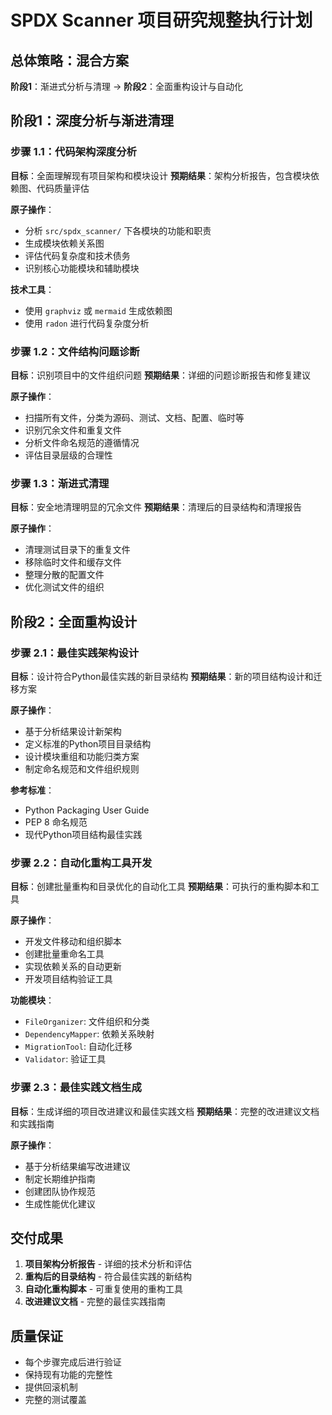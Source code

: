 # SPDX Scanner 项目研究规整执行计划

## 总体策略：混合方案
**阶段1**：渐进式分析与清理 → **阶段2**：全面重构设计与自动化

## 阶段1：深度分析与渐进清理

### 步骤 1.1：代码架构深度分析
**目标**：全面理解现有项目架构和模块设计
**预期结果**：架构分析报告，包含模块依赖图、代码质量评估

**原子操作**：
- 分析 `src/spdx_scanner/` 下各模块的功能和职责
- 生成模块依赖关系图
- 评估代码复杂度和技术债务
- 识别核心功能模块和辅助模块

**技术工具**：
- 使用 `graphviz` 或 `mermaid` 生成依赖图
- 使用 `radon` 进行代码复杂度分析

### 步骤 1.2：文件结构问题诊断
**目标**：识别项目中的文件组织问题
**预期结果**：详细的问题诊断报告和修复建议

**原子操作**：
- 扫描所有文件，分类为源码、测试、文档、配置、临时等
- 识别冗余文件和重复文件
- 分析文件命名规范的遵循情况
- 评估目录层级的合理性

### 步骤 1.3：渐进式清理
**目标**：安全地清理明显的冗余文件
**预期结果**：清理后的目录结构和清理报告

**原子操作**：
- 清理测试目录下的重复文件
- 移除临时文件和缓存文件
- 整理分散的配置文件
- 优化测试文件的组织

## 阶段2：全面重构设计

### 步骤 2.1：最佳实践架构设计
**目标**：设计符合Python最佳实践的新目录结构
**预期结果**：新的项目结构设计和迁移方案

**原子操作**：
- 基于分析结果设计新架构
- 定义标准的Python项目目录结构
- 设计模块重组和功能归类方案
- 制定命名规范和文件组织规则

**参考标准**：
- Python Packaging User Guide
- PEP 8 命名规范
- 现代Python项目结构最佳实践

### 步骤 2.2：自动化重构工具开发
**目标**：创建批量重构和目录优化的自动化工具
**预期结果**：可执行的重构脚本和工具

**原子操作**：
- 开发文件移动和组织脚本
- 创建批量重命名工具
- 实现依赖关系的自动更新
- 开发项目结构验证工具

**功能模块**：
- `FileOrganizer`: 文件组织和分类
- `DependencyMapper`: 依赖关系映射
- `MigrationTool`: 自动化迁移
- `Validator`: 验证工具

### 步骤 2.3：最佳实践文档生成
**目标**：生成详细的项目改进建议和最佳实践文档
**预期结果**：完整的改进建议文档和实践指南

**原子操作**：
- 基于分析结果编写改进建议
- 制定长期维护指南
- 创建团队协作规范
- 生成性能优化建议

## 交付成果
1. **项目架构分析报告** - 详细的技术分析和评估
2. **重构后的目录结构** - 符合最佳实践的新结构
3. **自动化重构脚本** - 可重复使用的重构工具
4. **改进建议文档** - 完整的最佳实践指南

## 质量保证
- 每个步骤完成后进行验证
- 保持现有功能的完整性
- 提供回滚机制
- 完整的测试覆盖